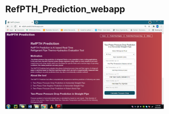 # RefPTH_Prediction_webapp

![](https://github.com/revanks/RefPTH_Prediction_webapp/blob/main/refth.png)

